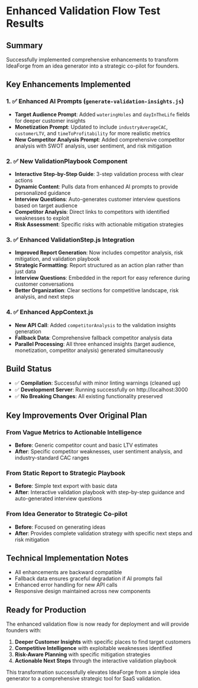 # Enhanced Validation Flow Test Results

## Summary
Successfully implemented comprehensive enhancements to transform IdeaForge from an idea generator into a strategic co-pilot for founders.

## Key Enhancements Implemented

### 1. ✅ Enhanced AI Prompts (`generate-validation-insights.js`)
- **Target Audience Prompt**: Added `wateringHoles` and `dayInTheLife` fields for deeper customer insights
- **Monetization Prompt**: Updated to include `industryAverageCAC`, `customerLTV`, and `timeToProfitability` for more realistic metrics
- **New Competitor Analysis Prompt**: Added comprehensive competitor analysis with SWOT analysis, user sentiment, and risk mitigation

### 2. ✅ New ValidationPlaybook Component
- **Interactive Step-by-Step Guide**: 3-step validation process with clear actions
- **Dynamic Content**: Pulls data from enhanced AI prompts to provide personalized guidance
- **Interview Questions**: Auto-generates customer interview questions based on target audience
- **Competitor Analysis**: Direct links to competitors with identified weaknesses to exploit
- **Risk Assessment**: Specific risks with actionable mitigation strategies

### 3. ✅ Enhanced ValidationStep.js Integration
- **Improved Report Generation**: Now includes competitor analysis, risk mitigation, and validation playbook
- **Strategic Formatting**: Report structured as an action plan rather than just data
- **Interview Questions**: Embedded in the report for easy reference during customer conversations
- **Better Organization**: Clear sections for competitive landscape, risk analysis, and next steps

### 4. ✅ Enhanced AppContext.js
- **New API Call**: Added `competitorAnalysis` to the validation insights generation
- **Fallback Data**: Comprehensive fallback competitor analysis data
- **Parallel Processing**: All three enhanced insights (target audience, monetization, competitor analysis) generated simultaneously

## Build Status
- ✅ **Compilation**: Successful with minor linting warnings (cleaned up)
- ✅ **Development Server**: Running successfully on http://localhost:3000
- ✅ **No Breaking Changes**: All existing functionality preserved

## Key Improvements Over Original Plan

### From Vague Metrics to Actionable Intelligence
- **Before**: Generic competitor count and basic LTV estimates
- **After**: Specific competitor weaknesses, user sentiment analysis, and industry-standard CAC ranges

### From Static Report to Strategic Playbook
- **Before**: Simple text export with basic data
- **After**: Interactive validation playbook with step-by-step guidance and auto-generated interview questions

### From Idea Generator to Strategic Co-pilot
- **Before**: Focused on generating ideas
- **After**: Provides complete validation strategy with specific next steps and risk mitigation

## Technical Implementation Notes
- All enhancements are backward compatible
- Fallback data ensures graceful degradation if AI prompts fail
- Enhanced error handling for new API calls
- Responsive design maintained across new components

## Ready for Production
The enhanced validation flow is now ready for deployment and will provide founders with:
1. **Deeper Customer Insights** with specific places to find target customers
2. **Competitive Intelligence** with exploitable weaknesses identified
3. **Risk-Aware Planning** with specific mitigation strategies
4. **Actionable Next Steps** through the interactive validation playbook

This transformation successfully elevates IdeaForge from a simple idea generator to a comprehensive strategic tool for SaaS validation.